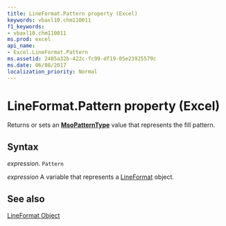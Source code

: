 ```yaml
---
title: LineFormat.Pattern property (Excel)
keywords: vbaxl10.chm110011
f1_keywords:
- vbaxl10.chm110011
ms.prod: excel
api_name:
- Excel.LineFormat.Pattern
ms.assetid: 2485a32b-422c-fc99-df19-05e23925579c
ms.date: 06/08/2017
localization_priority: Normal
---
```



# LineFormat.Pattern property (Excel)

Returns or sets an  **[MsoPatternType](Excel.LineFormat.Pattern.md)** value that represents the fill pattern.


## Syntax

_expression_. `Pattern`

_expression_ A variable that represents a [LineFormat](Excel.LineFormat.md) object.


## See also


[LineFormat Object](Excel.LineFormat.md)

